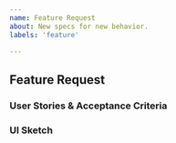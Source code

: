 ```yaml
---
name: Feature Request
about: New specs for new behavior.
labels: 'feature'

---
```


## Feature Request


### User Stories & Acceptance Criteria


### UI Sketch



